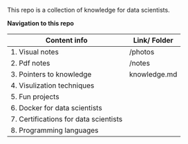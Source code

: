 This repo is a collection of knowledge for data scientists.

**Navigation to this repo**

| Content info | Link/ Folder |
| ------------ | ------------ |
| 1\. Visual notes | /photos |
| 2\. Pdf notes | /notes |
| 3\. Pointers to knowledge | knowledge.md |
| 4\. Visulization techniques |  |
| 5\. Fun projects |  |
| 6\. Docker for data scientists |  |
| 7\. Certifications for data scientists |  |
| 8\. Programming languages |  |
